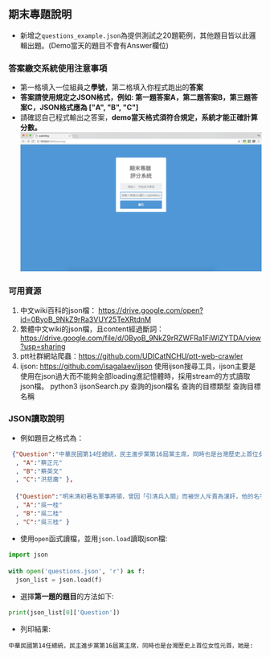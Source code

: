 ## 期末專題說明
- 新增之`questions_example.json`為提供測試之20題範例，其他題目皆以此邏輯出題。(Demo當天的題目不會有Answer欄位)

### 答案繳交系統使用注意事項
- 第一格填入一位組員之**學號**，第二格填入你程式跑出的**答案**
- **答案請使用規定之JSON格式，例如: 第一題答案A，第二題答案B，第三題答案C，JSON格式應為 ["A", "B", "C"]**
- 請確認自己程式輸出之答案，**demo當天格式須符合規定，系統才能正確計算分數。**
![img](./img/screen_shot.png)

### 可用資源
1. 中文wiki百科的json檔： https://drive.google.com/open?id=0ByoB_9NkZ9rRa3VUY25TeXRtdnM
2. 繁體中文wiki的json檔，且content經過斷詞：https://drive.google.com/file/d/0ByoB_9NkZ9rRZWFRa1FiWlZYTDA/view?usp=sharing  
3. ptt社群網站爬蟲：https://github.com/UDICatNCHU/ptt-web-crawler
4. ijson: https://github.com/isagalaev/ijson
   使用ijson搜尋工具，ijson主要是使用在json過大而不能夠全部loading進記憶體時，採用stream的方式讀取json檔。
	python3 ijsonSearch.py 查詢的json檔名 查詢的目標類型 查詢目標名稱

### JSON讀取說明
- 例如題目之格式為：
```json
 {"Question":"中華民國第14任總統，民主進步黨第16屆黨主席，同時也是台灣歷史上首位女性元首，她是:" 
  , "A":"蔡正元"
  , "B":"蔡英文"
  , "C":"洪慈庸" },

  {"Question":"明末清初著名軍事將領，曾因「引清兵入關」而被世人斥責為漢奸，他的名字叫做:" 
  , "A":"吳一桂"
  , "B":"吳二桂"
  , "C":"吳三桂" }
```
- 使用`open`函式讀檔，並用`json.load`讀取json檔:
```python
import json

with open('questions.json', 'r') as f:
  json_list = json.load(f)
```

- 選擇**第一題的題目**的方法如下:
```python
print(json_list[0]['Question'])
```
- 列印結果:
```
中華民國第14任總統，民主進步黨第16屆黨主席，同時也是台灣歷史上首位女性元首，她是:
```
